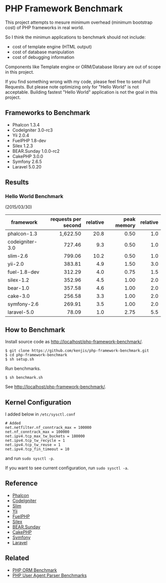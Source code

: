 # PHP Framework Benchmark

This project attempts to mesure minimum overhead (minimum bootstrap cost) of PHP frameworks in real world.

So I think the minimun applications to benchmark should not include:

* cost of template engine (HTML output)
* cost of database manipulation
* cost of debugging information

Components like Template engine or ORM/Database library are out of scope in this project.

If you find something wrong with my code, please feel free to send Pull Requests. But please note optimizing only for "Hello World" is not acceptable. Building fastest "Hello World" application is not the goal in this project.

## Frameworks to Benchmark

* Phalcon 1.3.4
* CodeIgniter 3.0-rc3
* Yii 2.0.4
* FuelPHP 1.8-dev
* Silex 1.2.3
* BEAR.Sunday 1.0.0-rc2
* CakePHP 3.0.0
* Symfony 2.6.5
* Laravel 5.0.20

## Results

### Hello World Benchmark

(2015/03/30)

|framework          |requests per second|relative|peak memory|relative|
|-------------------|------------------:|-------:|----------:|-------:|
|phalcon-1.3        |           1,622.50|    20.8|       0.50|     1.0|
|codeigniter-3.0    |             727.46|     9.3|       0.50|     1.0|
|slim-2.6           |             799.06|    10.2|       0.50|     1.0|
|yii-2.0            |             383.81|     4.9|       1.50|     3.0|
|fuel-1.8-dev       |             312.29|     4.0|       0.75|     1.5|
|silex-1.2          |             352.96|     4.5|       1.00|     2.0|
|bear-1.0           |             357.58|     4.6|       1.00|     2.0|
|cake-3.0           |             256.58|     3.3|       1.00|     2.0|
|symfony-2.6        |             269.91|     3.5|       1.00|     2.0|
|laravel-5.0        |              78.09|     1.0|       2.75|     5.5|

## How to Benchmark

Install source code as <http://localhost/php-framework-benchmark/>.

~~~
$ git clone https://github.com/kenjis/php-framework-benchmark.git
$ cd php-framework-benchmark
$ sh setup.sh
~~~

Run benchmarks.

~~~
$ sh benchmark.sh
~~~

See <http://localhost/php-framework-benchmark/>.

## Kernel Configuration

I added below in `/etc/sysctl.conf`

~~~
# Added
net.netfilter.nf_conntrack_max = 100000
net.nf_conntrack_max = 100000
net.ipv4.tcp_max_tw_buckets = 180000
net.ipv4.tcp_tw_recycle = 1
net.ipv4.tcp_tw_reuse = 1
net.ipv4.tcp_fin_timeout = 10
~~~

and run `sudo sysctl -p`.

If you want to see current configuration, run `sudo sysctl -a`.

## Reference

* [Phalcon](http://phalconphp.com/)
* [CodeIgniter](http://www.codeigniter.com/)
* [Slim](http://www.slimframework.com/)
* [Yii](http://www.yiiframework.com/)
* [FuelPHP](http://fuelphp.com/)
* [Silex](http://silex.sensiolabs.org/)
* [BEAR.Sunday](https://bearsunday.github.io/)
* [CakePHP](http://cakephp.org/)
* [Symfony](http://symfony.com/)
* [Laravel](http://laravel.com/)

## Related

* [PHP ORM Benchmark](https://github.com/kenjis/php-orm-benchmark)
* [PHP User Agent Parser Benchmarks](https://github.com/kenjis/user-agent-parser-benchmarks)
